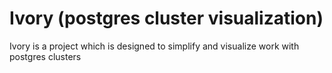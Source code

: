 # Ivory (postgres cluster visualization)

Ivory is a project which is designed to simplify and visualize work with postgres clusters
